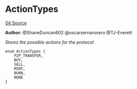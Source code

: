 # ActionTypes
[Git Source](https://github.com/thrackle-io/rules-engine/blob/5dd4d5c11842d5927a5d94b280633ba0762dc45b/src/common/ActionEnum.sol)

**Author:**
@ShaneDuncan602 @oscarsernarosero @TJ-Everett

*Stores the possible actions for the protocol*


```solidity
enum ActionTypes {
    P2P_TRANSFER,
    BUY,
    SELL,
    MINT,
    BURN,
    NONE
}
```

